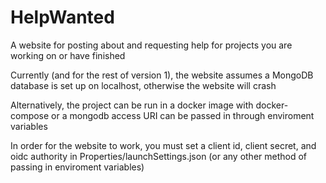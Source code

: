 # HelpWanted

A website for posting about and requesting help for projects you are working on or have finished

Currently (and for the rest of version 1), the website assumes a MongoDB database is set up on localhost, otherwise the website will crash

Alternatively, the project can be run in a docker image with docker-compose or a mongodb access URI can be passed in through enviroment variables

In order for the website to work, you must set a client id, client secret, and oidc authority in Properties/launchSettings.json (or any other method of passing in enviroment variables)
